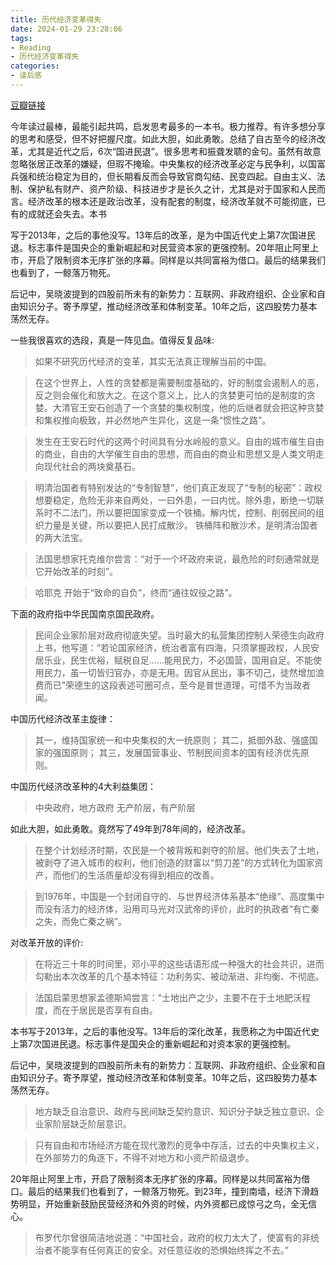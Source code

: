 ```yaml
---
title: 历代经济变革得失
date: 2024-01-29 23:28:06
tags:
- Reading
- 历代经济变革得失
categories:
- 读后感
---
```

[豆瓣链接](https://book.douban.com/subject/24851460/)

今年读过最棒，最能引起共鸣，启发思考最多的一本书。极力推荐。有许多想分享的思考和感受，但不好把握尺度。如此大胆，如此勇敢。总结了自古至今的经济改革，尤其是近代之后，6次“国进民退”。很多思考和振聋发聩的金句。虽然有故意忽略张居正改革的嫌疑，但瑕不掩瑜。中央集权的经济改革必定与民争利，以国富兵强和统治稳定为目的，但长期看反而会导致官商勾结、民变四起。自由主义、法制、保护私有财产、资产阶级、科技进步才是长久之计，尤其是对于国家和人民而言。经济改革的根本还是政治改革，没有配套的制度，经济改革就不可能彻底，已有的成就还会失去。本书

写于2013年，之后的事他没写。13年后的改革，是为中国近代史上第7次国进民退。标志事件是国央企的重新崛起和对民营资本家的更强控制。20年阻止阿里上市，开启了限制资本无序扩张的序幕。同样是以共同富裕为借口。最后的结果我们也看到了，一鲸落万物死。

后记中，吴晓波提到的四股前所未有的新势力：互联网、非政府组织、企业家和自由知识分子。寄予厚望，推动经济改革和体制变革。10年之后，这四股势力基本荡然无存。

一些我很喜欢的选段，真是一阵见血。值得反复品味:
>如果不研究历代经济的变革，其实无法真正理解当前的中国。

>在这个世界上，人性的贪婪都是需要制度基础的，好的制度会遏制人的恶，反之则会催化和放大之。在这个意义上，比人的贪婪更可怕的是制度的贪婪。大清官王安石创造了一个贪婪的集权制度，他的后继者就会把这种贪婪和集权推向极致，并必然地产生异化，这是一条“惯性之路”。

>发生在王安石时代的这两个时间具有分水岭般的意义。自由的城市催生自由的商业，自由的大学催生自由的思想，而自由的商业和思想又是人类文明走向现代社会的两块奠基石。

>明清治国者有特别发达的“专制智慧”，他们真正发现了“专制的秘密”：政权想要稳定，危险无非来自两处，一曰外患，一曰内忧。除外患，断绝一切联系时不二法门，所以要把国家变成一个铁桶。解内忧，控制、削弱民间的组织力量是关键，所以要把人民打成散沙。
>铁桶阵和散沙术，是明清治国者的两大法宝。

>法国思想家托克维尔尝言：“对于一个坏政府来说，最危险的时刻通常就是它开始改革的时刻”。

>哈耶克 开始于“致命的自负”，终而“通往奴役之路”。

下面的政府指中华民国南京国民政府。
>民间企业家阶层对政府彻底失望。当时最大的私营集团控制人荣德生向政府上书，他写道：“若论国家经济，统治者富有四海，只须掌握政权，人民安居乐业，民生优裕，赋税自足……能用民力，不必国营，国用自足。不能使用民力，虽一切皆归官办，亦是无用。因官从民出，事不切己，徒然增加浪费而已”荣德生的这段表述可圈可点，至今是普世道理，可惜不为当政者闻。

中国历代经济改革主旋律：
>其一，维持国家统一和中央集权的大一统原则；
>其二，抵御外敌、强盛国家的强国原则；
>其三，发展国营事业、节制民间资本的国有经济优先原则。

中国历代经济改革种的4大利益集团：
>中央政府，地方政府
>无产阶层，有产阶层

如此大胆，如此勇敢。竟然写了49年到78年间的，经济改革。
>在整个计划经济时期，农民是一个被背叛和剥夺的阶层。他们失去了土地，被剥夺了进入城市的权利，他们创造的财富以“剪刀差”的方式转化为国家资产，而他们的生活质量却没有得到相应的改善。

>到1976年，中国是一个封闭自守的、与世界经济体系基本“绝缘”、高度集中而没有活力的经济体，沿用司马光对汉武帝的评价，此时的执政者“有亡秦之失，而免亡秦之祸”。

对改革开放的评价:
>在将近三十年的时间里，邓小平的这些话语形成一种强大的社会共识，进而勾勒出本次改革的几个基本特征：功利务实、被动渐进、非均衡、不彻底。

>法国启蒙思想家孟德斯鸠尝言：“土地出产之少，主要不在于土地肥沃程度，而在于居民是否享有自由。

本书写于2013年，之后的事他没写。13年后的深化改革，我愿称之为中国近代史上第7次国进民退。标志事件是国央企的重新崛起和对资本家的更强控制。

后记中，吴晓波提到的四股前所未有的新势力：互联网、非政府组织、企业家和自由知识分子。寄予厚望，推动经济改革和体制变革。10年之后，这四股势力基本荡然无存。

>地方缺乏自治意识、政府与民间缺乏契约意识、知识分子缺乏独立意识、企业家阶层缺乏阶层意识。

>只有自由和市场经济方能在现代激烈的竞争中存活，过去的中央集权主义，在外部势力的角逐下，不得不对地方和小资产阶级退步。

20年阻止阿里上市，开启了限制资本无序扩张的序幕。同样是以共同富裕为借口。最后的结果我们也看到了，一鲸落万物死。到23年，撞到南墙，经济下滑趋势明显，开始重新鼓励民营经济和外资的时候，内外资都已成惊弓之鸟，全无信心。

>布罗代尔曾很简洁地说道：“中国社会，政府的权力太大了，使富有的非统治者不能享有任何真正的安全。对任意征收的恐惧始终挥之不去。”





